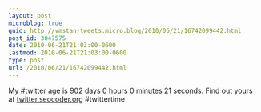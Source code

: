 ```yaml
---
layout: post
microblog: true
guid: http://vmstan-tweets.micro.blog/2010/06/21/16742099442.html
post_id: 3047575
date: 2010-06-21T21:03:00-0600
lastmod: 2010-06-21T21:03:00-0600
type: post
url: /2010/06/21/16742099442.html
---
```

My #twitter age is 902 days 0 hours 0 minutes 21 seconds. Find out yours at [twitter.seocoder.org](http://twitter.seocoder.org/) #twittertime
